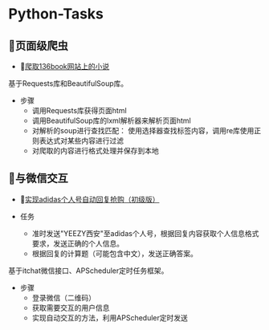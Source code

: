 # Python-Tasks
## 🍉页面级爬虫
-  :cherry_blossom:[爬取136book网站上的小说](https://github.com/Mathilda11/Python-Tasks/tree/master/crawl_novel)

基于Requests库和BeautifulSoup库。

- 步骤
   - 调用Requests库获得页面html
   - 调用BeautifulSoup库的lxml解析器来解析页面html
   - 对解析的soup进行查找匹配：
      使用选择器查找标签内容，调用re库使用正则表达式对某些内容进行过滤
    - 对爬取的内容进行格式处理并保存到本地

## 🍒与微信交互
-  :palm_tree:[实现adidas个人号自动回复抢购（初级版）](https://github.com/Mathilda11/Python-Tasks/tree/master/wechat)  

- 任务
   - 准时发送"YEEZY西安"至adidas个人号，根据回复内容获取个人信息格式要求，发送正确的个人信息。
   - 根据回复的计算题（可能包含中文），发送正确答案。

基于itchat微信接口、APScheduler定时任务框架。
- 步骤
   - 登录微信（二维码）
   - 获取需要交互的用户信息
   - 实现自动交互的方法，利用APScheduler定时发送

